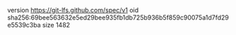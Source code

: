 version https://git-lfs.github.com/spec/v1
oid sha256:69bee563632e5ed29bee935fb1db725b936b5f859c90075a1d7fd29e5539c3ba
size 1482
